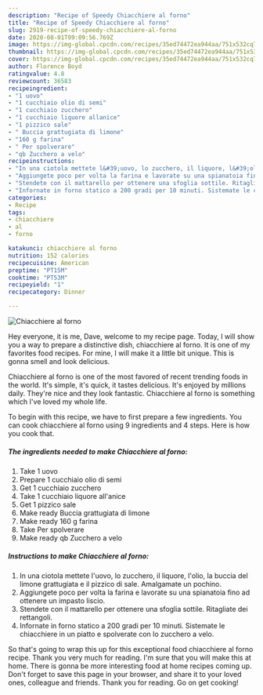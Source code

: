 ```yaml
---
description: "Recipe of Speedy Chiacchiere al forno"
title: "Recipe of Speedy Chiacchiere al forno"
slug: 2919-recipe-of-speedy-chiacchiere-al-forno
date: 2020-08-01T09:09:56.769Z
image: https://img-global.cpcdn.com/recipes/35ed74472ea944aa/751x532cq70/chiacchiere-al-forno-recipe-main-photo.jpg
thumbnail: https://img-global.cpcdn.com/recipes/35ed74472ea944aa/751x532cq70/chiacchiere-al-forno-recipe-main-photo.jpg
cover: https://img-global.cpcdn.com/recipes/35ed74472ea944aa/751x532cq70/chiacchiere-al-forno-recipe-main-photo.jpg
author: Florence Boyd
ratingvalue: 4.8
reviewcount: 36583
recipeingredient:
- "1 uovo"
- "1 cucchiaio olio di semi"
- "1 cucchiaio zucchero"
- "1 cucchiaio liquore allanice"
- "1 pizzico sale"
- " Buccia grattugiata di limone"
- "160 g farina"
- " Per spolverare"
- "qb Zucchero a velo"
recipeinstructions:
- "In una ciotola mettete l&#39;uovo, lo zucchero, il liquore, l&#39;olio, la buccia del limone grattugiata e il pizzico di sale. Amalgamate un pochino."
- "Aggiungete poco per volta la farina e lavorate su una spianatoia fino ad ottenere un impasto liscio."
- "Stendete con il mattarello per ottenere una sfoglia sottile. Ritagliate dei rettangoli."
- "Infornate in forno statico a 200 gradi per 10 minuti. Sistemate le chiacchiere in un piatto e spolverate con lo zucchero a velo."
categories:
- Recipe
tags:
- chiacchiere
- al
- forno

katakunci: chiacchiere al forno 
nutrition: 152 calories
recipecuisine: American
preptime: "PT15M"
cooktime: "PT53M"
recipeyield: "1"
recipecategory: Dinner

---
```



![Chiacchiere al forno](https://img-global.cpcdn.com/recipes/35ed74472ea944aa/751x532cq70/chiacchiere-al-forno-recipe-main-photo.jpg)

Hey everyone, it is me, Dave, welcome to my recipe page. Today, I will show you a way to prepare a distinctive dish, chiacchiere al forno. It is one of my favorites food recipes. For mine, I will make it a little bit unique. This is gonna smell and look delicious.



Chiacchiere al forno is one of the most favored of recent trending foods in the world. It's simple, it's quick, it tastes delicious. It's enjoyed by millions daily. They're nice and they look fantastic. Chiacchiere al forno is something which I've loved my whole life.


To begin with this recipe, we have to first prepare a few ingredients. You can cook chiacchiere al forno using 9 ingredients and 4 steps. Here is how you cook that.

<!--inarticleads1-->

##### The ingredients needed to make Chiacchiere al forno:

1. Take 1 uovo
1. Prepare 1 cucchiaio olio di semi
1. Get 1 cucchiaio zucchero
1. Take 1 cucchiaio liquore all&#39;anice
1. Get 1 pizzico sale
1. Make ready  Buccia grattugiata di limone
1. Make ready 160 g farina
1. Take  Per spolverare
1. Make ready qb Zucchero a velo




<!--inarticleads2-->

##### Instructions to make Chiacchiere al forno:

1. In una ciotola mettete l&#39;uovo, lo zucchero, il liquore, l&#39;olio, la buccia del limone grattugiata e il pizzico di sale. Amalgamate un pochino.
1. Aggiungete poco per volta la farina e lavorate su una spianatoia fino ad ottenere un impasto liscio.
1. Stendete con il mattarello per ottenere una sfoglia sottile. Ritagliate dei rettangoli.
1. Infornate in forno statico a 200 gradi per 10 minuti. Sistemate le chiacchiere in un piatto e spolverate con lo zucchero a velo.




So that's going to wrap this up for this exceptional food chiacchiere al forno recipe. Thank you very much for reading. I'm sure that you will make this at home. There is gonna be more interesting food at home recipes coming up. Don't forget to save this page in your browser, and share it to your loved ones, colleague and friends. Thank you for reading. Go on get cooking!
